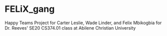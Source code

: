 # FELiX_gang
 Happy Teams Project for Carter Leslie, Wade Linder, and Felix Mbikogbia for Dr. Reeves' SE20 CS374.01 class at Abilene Christian University
